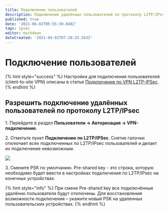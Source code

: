 ```yaml
---
title: Подключение пользователей
description: Подключение удалённых пользователей по протоколу L2TP/IPsec.
published: true
date: '2021-06-02T05:55:30.048Z'
tags: ipsec
editor: markdown
dateCreated: '2021-04-02T07:28:25.543Z'
---
```


# Подключение пользователей

{% hint style="success" %}
Настройки для подключения пользователей \(client-to-site VPN\) описаны в статье [Подключение по VPN L2TP-IPSec](../../users/authorization/vpn-connection/l2tp-ipsec.md).
{% endhint %}

## Разрешить подключение удалённых пользователей по протоколу L2TP/IPsec

1\. Перейдите в раздел **Пользователи -&gt; Авторизация -&gt; VPN-подключение**.

2\. Отметьте пункт **Подключение по L2TP/IPSec**. Снятие галочки отключает всех подключенных по L2TP/IPsec пользователей и делает их подключение невозможным.

![](../../../../../.gitbook/assets/auth-l2tp-ipsec.png)

3\. Смените PSK по умолчанию. Pre-shared key - это строка, которую необходимо будет ввести в настройках подключения по L2TP/IPsec на конечных устройствах.

{% hint style="info" %}
При смене Pre-shared key все подключённые удалённо пользователи будут отключены. Для восстановления возможности подключения – укажите новый PSK на удаленных пользовательских устройствах.
{% endhint %}

